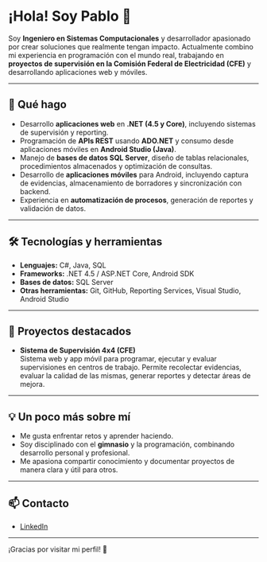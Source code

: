 # ¡Hola! Soy Pablo 👋

Soy **Ingeniero en Sistemas Computacionales** y desarrollador apasionado por crear soluciones que realmente tengan impacto. Actualmente combino mi experiencia en programación con el mundo real, trabajando en **proyectos de supervisión en la Comisión Federal de Electricidad (CFE)** y desarrollando aplicaciones web y móviles.

---

## 🚀 Qué hago

- Desarrollo **aplicaciones web** en **.NET (4.5 y Core)**, incluyendo sistemas de supervisión y reporting.  
- Programación de **APIs REST** usando **ADO.NET** y consumo desde aplicaciones móviles en **Android Studio (Java)**.  
- Manejo de **bases de datos SQL Server**, diseño de tablas relacionales, procedimientos almacenados y optimización de consultas.  
- Desarrollo de **aplicaciones móviles** para Android, incluyendo captura de evidencias, almacenamiento de borradores y sincronización con backend.  
- Experiencia en **automatización de procesos**, generación de reportes y validación de datos.  

---

## 🛠 Tecnologías y herramientas

- **Lenguajes:** C#, Java, SQL  
- **Frameworks:** .NET 4.5 / ASP.NET Core, Android SDK  
- **Bases de datos:** SQL Server  
- **Otras herramientas:** Git, GitHub, Reporting Services, Visual Studio, Android Studio  

---

## 📂 Proyectos destacados

- **Sistema de Supervisión 4x4 (CFE)**  
  Sistema web y app móvil para programar, ejecutar y evaluar supervisiones en centros de trabajo. Permite recolectar evidencias, evaluar la calidad de las mismas, generar reportes y detectar áreas de mejora.  


---

## 💡 Un poco más sobre mí

- Me gusta enfrentar retos y aprender haciendo.  
- Soy disciplinado con el **gimnasio** y la programación, combinando desarrollo personal y profesional.  
- Me apasiona compartir conocimiento y documentar proyectos de manera clara y útil para otros.  

---

## 📫 Contacto

- [LinkedIn](https://www.linkedin.com/in/blopaee)  

---

¡Gracias por visitar mi perfil! 🚀
